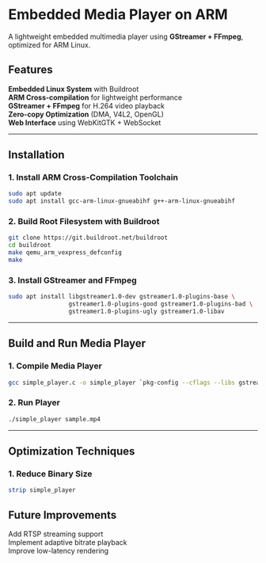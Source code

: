 # Embedded Media Player on ARM

A lightweight embedded multimedia player using **GStreamer + FFmpeg**, optimized for ARM Linux.

## **Features**
**Embedded Linux System** with Buildroot  
**ARM Cross-compilation** for lightweight performance  
**GStreamer + FFmpeg** for H.264 video playback  
**Zero-copy Optimization** (DMA, V4L2, OpenGL)  
**Web Interface** using WebKitGTK + WebSocket  

---

## **Installation**
### **1. Install ARM Cross-Compilation Toolchain**
```bash
sudo apt update
sudo apt install gcc-arm-linux-gnueabihf g++-arm-linux-gnueabihf
```

### **2. Build Root Filesystem with Buildroot**
```bash
git clone https://git.buildroot.net/buildroot
cd buildroot
make qemu_arm_vexpress_defconfig
make
```

### **3. Install GStreamer and FFmpeg**
```bash
sudo apt install libgstreamer1.0-dev gstreamer1.0-plugins-base \
                 gstreamer1.0-plugins-good gstreamer1.0-plugins-bad \
                 gstreamer1.0-plugins-ugly gstreamer1.0-libav
```

---

## **Build and Run Media Player**
### **1. Compile Media Player**
```bash
gcc simple_player.c -o simple_player `pkg-config --cflags --libs gstreamer-1.0`
```

### **2. Run Player**
```bash
./simple_player sample.mp4
```

---



## **Optimization Techniques**
### **1. Reduce Binary Size**
```bash
strip simple_player
```


## **Future Improvements**
Add RTSP streaming support  
Implement adaptive bitrate playback  
Improve low-latency rendering  


